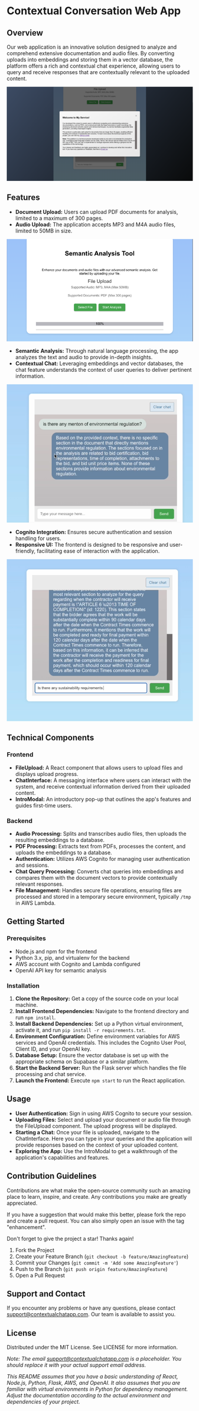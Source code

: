# Contextual Conversation Web App

## Overview

Our web application is an innovative solution designed to analyze and comprehend extensive documentation and audio files. By converting uploads into embeddings and storing them in a vector database, the platform offers a rich and contextual chat experience, allowing users to query and receive responses that are contextually relevant to the uploaded content.

![File Upload UI](Screenshot_2024-01-01_at_5.43.25_PM.png)

## Features

- **Document Upload:** Users can upload PDF documents for analysis, limited to a maximum of 300 pages.
- **Audio Upload:** The application accepts MP3 and M4A audio files, limited to 50MB in size.

![Semantic Analysis Tool](Screenshot_2024-01-01_at_5.43.43_PM.png)

- **Semantic Analysis:** Through natural language processing, the app analyzes the text and audio to provide in-depth insights.
- **Contextual Chat:** Leveraging embeddings and vector databases, the chat feature understands the context of user queries to deliver pertinent information.

![Chat Interface Query](Screenshot_2024-01-01_at_5.44.10_PM.png)

- **Cognito Integration:** Ensures secure authentication and session handling for users.
- **Responsive UI:** The frontend is designed to be responsive and user-friendly, facilitating ease of interaction with the application.

![Chat Interface Response](Screenshot_2024-01-01_at_5.44.19_PM.png)

## Technical Components

### Frontend

- **FileUpload:** A React component that allows users to upload files and displays upload progress.
- **ChatInterface:** A messaging interface where users can interact with the system, and receive contextual information derived from their uploaded content.
- **IntroModal:** An introductory pop-up that outlines the app's features and guides first-time users.

### Backend

- **Audio Processing:** Splits and transcribes audio files, then uploads the resulting embeddings to a database.
- **PDF Processing:** Extracts text from PDFs, processes the content, and uploads the embeddings to a database.
- **Authentication:** Utilizes AWS Cognito for managing user authentication and sessions.
- **Chat Query Processing:** Converts chat queries into embeddings and compares them with the document vectors to provide contextually relevant responses.
- **File Management:** Handles secure file operations, ensuring files are processed and stored in a temporary secure environment, typically `/tmp` in AWS Lambda.

## Getting Started

### Prerequisites

- Node.js and npm for the frontend
- Python 3.x, pip, and virtualenv for the backend
- AWS account with Cognito and Lambda configured
- OpenAI API key for semantic analysis

### Installation

1. **Clone the Repository:** Get a copy of the source code on your local machine.
2. **Install Frontend Dependencies:** Navigate to the frontend directory and run `npm install`.
3. **Install Backend Dependencies:** Set up a Python virtual environment, activate it, and run `pip install -r requirements.txt`.
4. **Environment Configuration:** Define environment variables for AWS services and OpenAI credentials. This includes the Cognito User Pool, Client ID, and your OpenAI key.
5. **Database Setup:** Ensure the vector database is set up with the appropriate schema on Supabase or a similar platform.
6. **Start the Backend Server:** Run the Flask server which handles the file processing and chat service.
7. **Launch the Frontend:** Execute `npm start` to run the React application.

## Usage

- **User Authentication:** Sign in using AWS Cognito to secure your session.
- **Uploading Files:** Select and upload your document or audio file through the FileUpload component. The upload progress will be displayed.
- **Starting a Chat:** Once your file is uploaded, navigate to the ChatInterface. Here you can type in your queries and the application will provide responses based on the context of your uploaded content.
- **Exploring the App:** Use the IntroModal to get a walkthrough of the application's capabilities and features.

## Contribution Guidelines

Contributions are what make the open-source community such an amazing place to learn, inspire, and create. Any contributions you make are greatly appreciated.

If you have a suggestion that would make this better, please fork the repo and create a pull request. You can also simply open an issue with the tag "enhancement".

Don't forget to give the project a star! Thanks again!

1. Fork the Project
2. Create your Feature Branch (`git checkout -b feature/AmazingFeature`)
3. Commit your Changes (`git commit -m 'Add some AmazingFeature'`)
4. Push to the Branch (`git push origin feature/AmazingFeature`)
5. Open a Pull Request

## Support and Contact

If you encounter any problems or have any questions, please contact support@contextualchatapp.com. Our team is available to assist you.

## License

Distributed under the MIT License. See LICENSE for more information.

*Note: The email support@contextualchatapp.com is a placeholder. You should replace it with your actual support email address.*

*This README assumes that you have a basic understanding of React, Node.js, Python, Flask, AWS, and OpenAI. It also assumes that you are familiar with virtual environments in Python for dependency management. Adjust the documentation according to the actual environment and dependencies of your project.*
